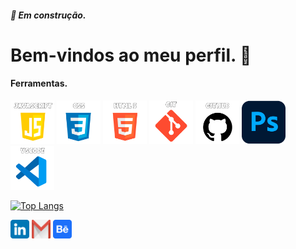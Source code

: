 
##### 🚧 Em construção.
<h1>Bem-vindos ao meu perfil. 👋</h1>


 

#### Ferramentas.

<div>
  <img src="https://github.com/CharloneKT/CharloneKT/blob/1292b9a5973931aef8eb87a25b8939724d191519/images/javascript-icon.png" width="70px" height="70px">
  <img src="https://github.com/CharloneKT/CharloneKT/blob/1292b9a5973931aef8eb87a25b8939724d191519/images/css-icon.png" width="70px" height="70px">
  <img src="https://github.com/CharloneKT/CharloneKT/blob/1292b9a5973931aef8eb87a25b8939724d191519/images/html5-icon.png" width="70px" height="70px">
  <img src="https://github.com/CharloneKT/CharloneKT/blob/1292b9a5973931aef8eb87a25b8939724d191519/images/git-icon.png" width="70px" height="70px">
  <img src="https://github.com/CharloneKT/CharloneKT/blob/1292b9a5973931aef8eb87a25b8939724d191519/images/github-icon.png" width="70px" height="70px">
  <img src="https://github.com/CharloneKT/CharloneKT/blob/1292b9a5973931aef8eb87a25b8939724d191519/images/photoshop-icon.png" width="70px" height="70px">
  <img src="https://github.com/CharloneKT/CharloneKT/blob/1292b9a5973931aef8eb87a25b8939724d191519/images/vscode-icon.png" width="70px" height="70px">
</div>

[![Top Langs](https://github-readme-stats.vercel.app/api/top-langs/?username=CharloneKT&layout=compact)](https://github.com/anuraghazra/github-readme-stats)

<div>
<a href="https://www.linkedin.com/in/charlone-knupp-torres/" target="_blank"><img src="https://github.com/CharloneKT/CharloneKT/blob/8b842dd5085dd1b4d1bc7dd3dd756725f537b69a/images/linkedin-icon.png" width="30px" height="30px" target="_blank"></a>
<a href = "mailto:loneknupp@gmail.com"><img src="https://github.com/CharloneKT/CharloneKT/blob/a0cf17f206841c5e5c4b6cc66ad75a57af646a7a/images/gmail-icon.png" width="30px" height="30px" target="_blank"></a>
 <a href="https://www.behance.net/charlonknuppt" target="_blank"><img src="https://github.com/CharloneKT/CharloneKT/blob/3ad2dea50af117dcd5d9df5a50c68f3e8a44fa3d/images/behance-icon.png" width="30px" height="30px" target="_blank"></a>
</div>
